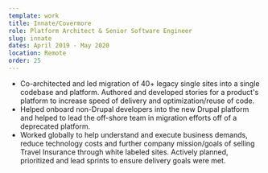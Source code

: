```yaml
---
template: work
title: Innate/Covermore
role: Platform Architect & Senior Software Engineer
slug: innate
dates: April 2019 - May 2020
location: Remote
order: 25
---
```


- Co-architected and led migration of 40+ legacy single sites into a single codebase and platform. Authored and developed stories for a product's platform to increase speed of delivery and optimization/reuse of code.
- Helped onboard non-Drupal developers into the new Drupal platform and helped to lead the off-shore team in migration efforts off of a deprecated platform.
- Worked globally to help understand and execute business demands, reduce technology costs and further company mission/goals of selling Travel Insurance through white labeled sites. Actively planned, prioritized and lead sprints to ensure delivery goals were met.
